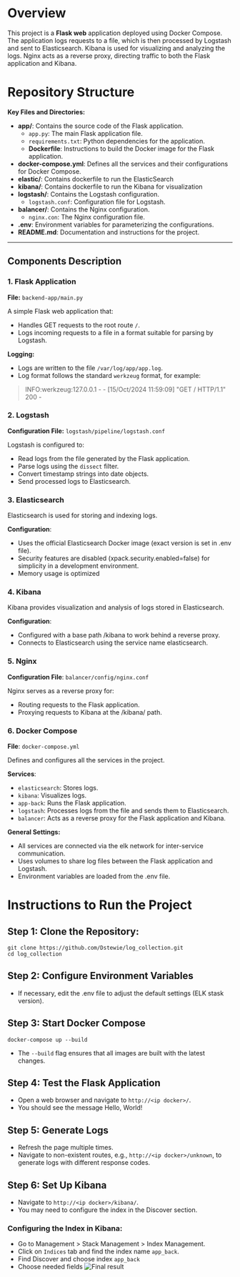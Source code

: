 # Overview
This project is a **Flask web** application deployed using Docker Compose. The application logs requests to a file, which is then processed by Logstash and sent to Elasticsearch. Kibana is used for visualizing and analyzing the logs. Nginx acts as a reverse proxy, directing traffic to both the Flask application and Kibana.
# Repository Structure
**Key Files and Directories:**

- **app/**: Contains the source code of the Flask application.
  - `app.py`: The main Flask application file.
  - `requirements.txt`: Python dependencies for the application.
  - **Dockerfile**: Instructions to build the Docker image for the Flask application.
- **docker-compose.yml**: Defines all the services and their configurations for Docker Compose.
- **elastic/**: Contains dockerfile to run the ElasticSearch
- **kibana/**: Contains dockerfile to run the Kibana for visualization
- **logstash/**: Contains the Logstash configuration.
  - `logstash.conf`: Configuration file for Logstash.
- **balancer/**: Contains the Nginx configuration.
  - `nginx.con`: The Nginx configuration file.
- **.env**: Environment variables for parameterizing the configurations.
- **README.md**: Documentation and instructions for the project.
---
## Components Description

### 1. Flask Application

**File:** `backend-app/main.py`

A simple Flask web application that:

- Handles GET requests to the root route `/`.
- Logs incoming requests to a file in a format suitable for parsing by Logstash.

**Logging:**

- Logs are written to the file `/var/log/app/app.log`.
- Log format follows the standard `werkzeug` format, for example:
> INFO:werkzeug:127.0.0.1 - - [15/Oct/2024 11:59:09] "GET / HTTP/1.1" 200 -
### 2. Logstash

**Configuration File:** `logstash/pipeline/logstash.conf`

Logstash is configured to:

- Read logs from the file generated by the Flask application.
- Parse logs using the `dissect` filter.
- Convert timestamp strings into date objects.
- Send processed logs to Elasticsearch.

### 3. Elasticsearch
Elasticsearch is used for storing and indexing logs.

**Configuration**:

- Uses the official Elasticsearch Docker image (exact version is set in .env file).
- Security features are disabled (xpack.security.enabled=false) for simplicity in a development environment.
- Memory usage is optimized

### 4. Kibana
Kibana provides visualization and analysis of logs stored in Elasticsearch.

**Configuration**:

- Configured with a base path /kibana to work behind a reverse proxy.
- Connects to Elasticsearch using the service name elasticsearch.

### 5. Nginx
**Configuration File**: `balancer/config/nginx.conf`

Nginx serves as a reverse proxy for:

- Routing requests to the Flask application.
- Proxying requests to Kibana at the /kibana/ path.

### 6. Docker Compose
**File**: `docker-compose.yml`

Defines and configures all the services in the project.

**Services**:

- `elasticsearch`: Stores logs.
- `kibana`: Visualizes logs.
- `app-back`: Runs the Flask application.
- `logstash`: Processes logs from the file and sends them to Elasticsearch.
- `balancer`: Acts as a reverse proxy for the Flask application and Kibana.

**General Settings:**

- All services are connected via the elk network for inter-service communication.
- Uses volumes to share log files between the Flask application and Logstash.
- Environment variables are loaded from the .env file.

# Instructions to Run the Project
## Step 1: Clone the Repository:
```
git clone https://github.com/Dstewie/log_collection.git
cd log_collection
```
## Step 2: Configure Environment Variables
- If necessary, edit the .env file to adjust the default settings (ELK stask version).
## Step 3: Start Docker Compose
```
docker-compose up --build
```
- The `--build` flag ensures that all images are built with the latest changes.

## Step 4: Test the Flask Application
- Open a web browser and navigate to `http://<ip docker>/`.
- You should see the message Hello, World!

## Step 5: Generate Logs
- Refresh the page multiple times.
- Navigate to non-existent routes, e.g., `http://<ip docker>/unknown`, to generate logs with different response codes.

## Step 6: Set Up Kibana
- Navigate to `http://<ip docker>/kibana/`.
- You may need to configure the index in the Discover section.

### Configuring the Index in Kibana:

- Go to Management > Stack Management > Index Management.
- Click on `Indices` tab and find the index name `app_back`.
- Find Discover and choose index `app_back`
- Choose needed fields
![Final result](/assets/img/kibana.png>)
